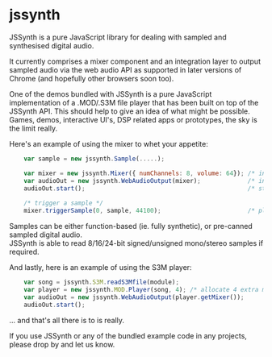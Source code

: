 jssynth
=======

JSSynth is a pure JavaScript library for dealing with sampled and synthesised digital audio.

It currently comprises a mixer component and an integration layer to output sampled audio via
the web audio API as supported in later versions of Chrome (and hopefully other browsers soon too).

One of the demos bundled with JSSynth is a pure JavaScript implementation of a .MOD/.S3M file
player that has been built on top of the JSSynth API.  This should help to give an idea of what
might be possible.  Games, demos, interactive UI's, DSP related apps or prototypes, the sky 
is the limit really.

Here's an example of using the mixer to whet your appetite:

```JavaScript
    var sample = new jssynth.Sample(.....);

    var mixer = new jssynth.Mixer({ numChannels: 8, volume: 64}); /* initialise the mixer */
    var audioOut = new jssynth.WebAudioOutput(mixer);             /* initialise web audio API w/ mixer */
    audioOut.start();                                             /* start audio mixing / playing */
    
    /* trigger a sample */
    mixer.triggerSample(0, sample, 44100);                        /* play sample, channel 0 @ 44.1kHz */
```

Samples can be either function-based (ie. fully synthetic), or pre-canned sampled digital audio.  
JSSynth is able to read 8/16/24-bit signed/unsigned mono/stereo samples if required.

And lastly, here is an example of using the S3M player:

```JavaScript
    var song = jssynth.S3M.readS3Mfile(module);
    var player = new jssynth.MOD.Player(song, 4); /* allocate 4 extra mixer channels for app use */
    var audioOut = new jssynth.WebAudioOutput(player.getMixer());
    audioOut.start();
```

... and that's all there is to is really.

If you use JSSynth or any of the bundled example code in any projects, please drop by and let 
us know.

